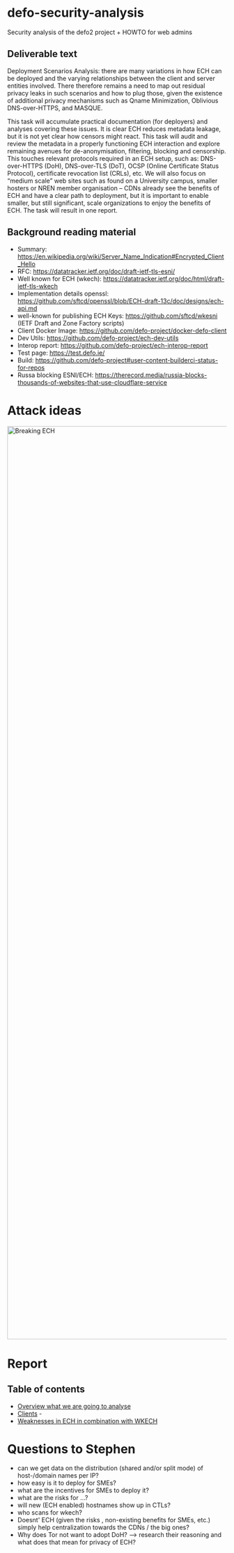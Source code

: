 # defo-security-analysis
Security analysis of the defo2 project + HOWTO for web admins


## Deliverable text

Deployment Scenarios Analysis:  there are many variations in how ECH can be deployed and the varying relationships between the client and server entities involved. There therefore remains a need to map out residual privacy leaks in such scenarios and how to plug those, given the existence of additional privacy mechanisms such as Qname Minimization, Oblivious DNS-over-HTTPS, and MASQUE.

This task will accumulate practical documentation (for deployers) and analyses covering these issues.  It is clear ECH reduces metadata leakage, but it is not yet clear how censors might react. This task will audit and review the metadata in a properly functioning ECH interaction and explore remaining avenues for de-anonymisation, filtering, blocking and censorship. This touches relevant protocols required in an ECH setup, such as: DNS-over-HTTPS (DoH), DNS-over-TLS (DoT), OCSP (Online Certificate Status Protocol), certificate revocation list (CRLs), etc. We will also focus on “medium scale” web sites such as found on a University campus, smaller hosters or NREN member organisation – CDNs already see the benefits of ECH and have a clear path to deployment, but it is important to enable smaller, but still significant, scale organizations to enjoy the benefits of ECH. The task will result in one report.


## Background reading material

- Summary: https://en.wikipedia.org/wiki/Server_Name_Indication#Encrypted_Client_Hello
- RFC: https://datatracker.ietf.org/doc/draft-ietf-tls-esni/
- Well known for ECH (wkech): https://datatracker.ietf.org/doc/html/draft-ietf-tls-wkech
- Implementation details openssl: https://github.com/sftcd/openssl/blob/ECH-draft-13c/doc/designs/ech-api.md
- well-known for publishing ECH Keys: https://github.com/sftcd/wkesni (IETF Draft and Zone Factory scripts)
- Client Docker Image: https://github.com/defo-project/docker-defo-client
- Dev Utils: https://github.com/defo-project/ech-dev-utils
- Interop report: https://github.com/defo-project/ech-interop-report
- Test page: https://test.defo.ie/
- Build: https://github.com/defo-project#user-content-builderci-status-for-repos
- Russa blocking ESNI/ECH: https://therecord.media/russia-blocks-thousands-of-websites-that-use-cloudflare-service


# Attack ideas
<img width="2096" alt="Breaking ECH" src="https://github.com/user-attachments/assets/5330cf54-1f4f-4c06-8479-5ed390aade46" />

# Report 

## Table of contents

- [Overview what we are going to analyse](analysis_plan.md)
- [Clients](Clients.md) - 
- [Weaknesses in ECH in combination with WKECH](wkech-considerations.md)


# Questions to Stephen
* can we get data on the distribution (shared and/or split mode) of host-/domain names per IP?
* how easy is it to deploy for SMEs?
* what are the incentives for SMEs to deploy it?
* what are the risks for ...?
* will new (ECH enabled) hostnames show up in CTLs?
* who scans for wkech?
* Doesnt' ECH (given the risks , non-existing benefits for SMEs, etc.) simply help centralization towards the CDNs / the big ones?
* Why does Tor not want to adopt DoH? --> research their reasoning and what does that mean for privacy of ECH?

  
